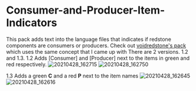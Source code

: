 # Consumer-and-Producer-Item-Indicators
This pack adds text into the language files that indicates if redstone components are consumers or producers. Check out [voidredstone's pack](https://sites.google.com/view/voidsites/home) which uses the same concept that I came up with
There are 2 versions. 1.2 and 1.3.
1.2 Adds [Consumer] and [Producer] next to the items in green and red respectively.
![20210428_162715](https://user-images.githubusercontent.com/81709312/116396694-102e5080-a7fc-11eb-8f01-0407b892c4e2.jpg)
![20210428_162750](https://user-images.githubusercontent.com/81709312/116396740-1c1a1280-a7fc-11eb-8dc5-7f1f0dbae26e.jpg)

1.3 Adds a green **C** and a red **P** next to the item names
![20210428_162645](https://user-images.githubusercontent.com/81709312/116396718-17edf500-a7fc-11eb-8387-24e1ce3d19c5.jpg)
![20210428_162616](https://user-images.githubusercontent.com/81709312/116396750-1de3d600-a7fc-11eb-8e93-b68378ea8d41.jpg)
